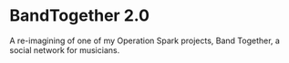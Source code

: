 # BandTogether 2.0
A re-imagining of one of my Operation Spark projects, Band Together, a social network for musicians.
